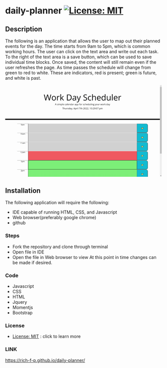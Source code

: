 # daily-planner     [![License: MIT](https://img.shields.io/badge/License-MIT-yellow.svg)](https://opensource.org/licenses/MIT)

## Description 
The following is an application that allows the user to map out their planned events for the day. The time starts from 9am to 5pm, which is common working hours. The user can click on the text area and write out each task. To the right of the text area is a save button, which can be used to save individual time blocks. Once saved, the content will still remain even if the user refreshes the page. As time passes the schedule will change from green to red to white. These are indicators, red is present; green is future, and white is past.

![gif](./assets/Work%20Day%20Scheduler.gif)

## Installation
The following application will require the following:

* IDE capable of running HTML, CSS, and Javascript
* Web browser(preferably google chrome)
* github

### Steps
* Fork the repository and clone through terminal
* Open file in IDE
* Open the file in Web browser to view At this point in time changes can be made if desired.

### Code
* Javascript
* CSS
* HTML
* Jquery
* Momentjs
* Bootstrap

### License
* [License: MIT](https://opensource.org/licenses/MIT) : click to learn more

### LINK
 https://rich-f-p.github.io/daily-planner/
